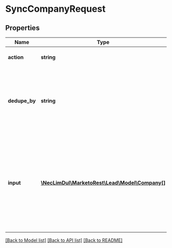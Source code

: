 # SyncCompanyRequest

## Properties

Name | Type | Description | Notes
------------ | ------------- | ------------- | -------------
**action** | **string** | Type of sync operation to perform | [optional]
**dedupe_by** | **string** | Field to deduplicate on.  If the value in the field for a given record is not unique, an error will be returned for the individual record. | [optional]
**input** | [**\NecLimDul\MarketoRest\Lead\Model\Company[]**](Company.md) | List of input records. Each &#39;Company&#39; object contains a &#39;searchableField&#39; for lookup purposes, and one or more &#39;fields&#39; to create or update.  Both can be retrieved using the Describe Companies endpoint |

[[Back to Model list]](../../README.md#models) [[Back to API list]](../../README.md#endpoints) [[Back to README]](../../README.md)
